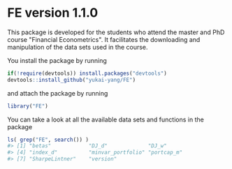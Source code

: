 <!-- README.md is generated from README.Rmd. Please edit that file -->
FE version 1.1.0
================

This package is developed for the students who attend the master and PhD course "Financial Econometrics". It facilitates the downloading and manipulation of the data sets used in the course.

You install the package by running

``` r
if(!require(devtools)) install.packages("devtools")
devtools::install_github("yukai-yang/FE")
```

and attach the package by running

``` r
library("FE")
```

You can take a look at all the available data sets and functions in the package

``` r
ls( grep("FE", search()) ) 
#> [1] "betas"            "DJ_d"             "DJ_w"            
#> [4] "index_d"          "minvar_portfolio" "portcap_m"       
#> [7] "SharpeLintner"    "version"
```
